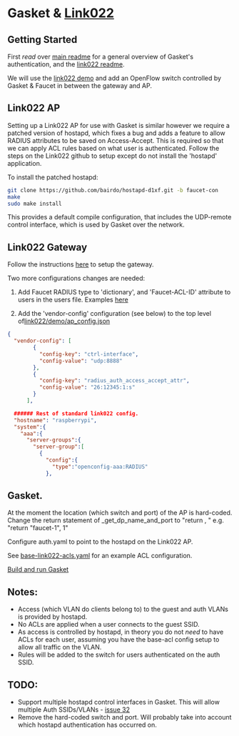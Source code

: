 # Gasket & [Link022](https://github.com/google/link022)

## Getting Started
First *read* over [main readme](README.authentication.md) for a general overview of Gasket's authentication, and the [link022 readme](https://github.com/google/link022).


We will use the [link022 demo](https://github.com/google/link022/tree/master/demo) and add an OpenFlow switch controlled by Gasket & Faucet in between the gateway and AP.


## Link022 AP
Setting up a Link022 AP for use with Gasket is similar however we require a patched version of hostapd, which fixes a bug and adds a feature to allow RADIUS attributes to be saved on Access-Accept.
This is required so that we can apply ACL rules based on what user is authenticated.
Follow the steps on the Link022 github to setup except do not install the 'hostapd' application.

To install the patched hostapd:
```bash
git clone https://github.com/bairdo/hostapd-d1xf.git -b faucet-con
make
sudo make install
```

This provides a default compile configuration, that includes the UDP-remote control interface, which is used by Gasket over the network.


## Link022 Gateway
Follow the instructions [here](https://github.com/google/link022/blob/master/demo/README.md) to setup the gateway.

Two more configurations changes are needed:

1. Add Faucet RADIUS type to 'dictionary', and 'Faucet-ACL-ID' attribute to users in the users file.
Examples [here](./docs/README.authentication.md#radius-server)

2. Add the 'vendor-config' configuration (see below) to the top level of[link022/demo/ap_config.json](https://github.com/google/link022/blob/master/demo/ap_config.json)

```json
{
  "vendor-config": [
        {
          "config-key": "ctrl-interface",
          "config-value": "udp:8888"
        },
        { 
          "config-key": "radius_auth_access_accept_attr",
          "config-value": "26:12345:1:s"
        }
      ],

  ###### Rest of standard link022 config.
  "hostname": "raspberrypi",
  "system":{
    "aaa":{
      "server-groups":{
        "server-group":[
          {
            "config":{
              "type":"openconfig-aaa:RADIUS"
            },

```


## Gasket.

At the moment the location (which switch and port) of the AP is hard-coded.
Change the return statement of _get_dp_name_and_port to "return <switch-name>, <port-number>"
e.g. "return "faucet-1", 1"

Configure auth.yaml to point to the hostapd on the Link022 AP.

See [base-link022-acls.yaml](../etc/ryu/faucet/gasket/base-link022-acls.yaml) for an example ACL configuration.

[Build and run Gasket](https://github.com/Bairdo/gasket/blob/master/docs/README.authentication.md#faucet--gasket)



## Notes:
 - Access (which VLAN do clients belong to) to the guest and auth VLANs is provided by hostapd.
 - No ACLs are applied when a user connects to the guest SSID.
 - As access is controlled by hostapd, in theory you do not *need* to have ACLs for each user, assuming you have the base-acl config setup to allow all traffic on the VLAN.
 - Rules will be added to the switch for users authenticated on the auth SSID.


## TODO:
 - Support multiple hostapd control interfaces in Gasket.
This will allow multiple Auth SSIDs/VLANs - [issue 32](https://github.com/Bairdo/gasket/issues/32)
 - Remove the hard-coded switch and port.
Will probably take into account which hostapd authentication has occurred on.
